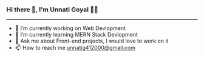 ### Hi there 👋, I'm Unnati Goyal 👩‍💻

___
<!--
**Unnati0104/Unnati0104** is a ✨ _special_ ✨ repository because its `README.md` (this file) appears on your GitHub profile.

Here are some ideas to get you started:
-->

- 🔭 I’m currently working on Web Devlopment
- 🌱 I’m currently learning MERN Stack Devlopment
- 💬 Ask me about Front-end projects, I would love to work on it
- 📫 How to reach me unnatig412000@gmail.com
<!-- - 👯 I’m looking to collaborate on ...
- 🤔 I’m looking for help with ...

- 📫 How to reach me: ...
- 😄 Pronouns: ...
- ⚡ Fun fact: ...
-->
